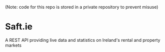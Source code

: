 (Note: code for this repo is stored in a private repository to prevent misuse) 

# Saft.ie
A REST API providing live data and statistics on Ireland's rental and property markets
